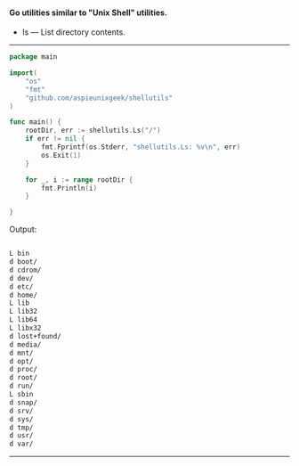 #### Go utilities similar to "Unix Shell" utilities.

- ls — List directory contents.

---

```go
package main

import(
	"os"
	"fmt"
	"github.com/aspieunixgeek/shellutils"
)

func main() {
	rootDir, err := shellutils.Ls("/")
	if err != nil {
		fmt.Fprintf(os.Stderr, "shellutils.Ls: %v\n", err)
		os.Exit(1)
	}

	for _, i := range rootDir {
		fmt.Println(i)
	}

}
```

Output:
```bash

L bin
d boot/
d cdrom/
d dev/
d etc/
d home/
L lib
L lib32
L lib64
L libx32
d lost+found/
d media/
d mnt/
d opt/
d proc/
d root/
d run/
L sbin
d snap/
d srv/
d sys/
d tmp/
d usr/
d var/
```

---